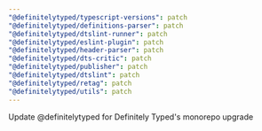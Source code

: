```yaml
---
"@definitelytyped/typescript-versions": patch
"@definitelytyped/definitions-parser": patch
"@definitelytyped/dtslint-runner": patch
"@definitelytyped/eslint-plugin": patch
"@definitelytyped/header-parser": patch
"@definitelytyped/dts-critic": patch
"@definitelytyped/publisher": patch
"@definitelytyped/dtslint": patch
"@definitelytyped/retag": patch
"@definitelytyped/utils": patch
---
```


Update @definitelytyped for Definitely Typed's monorepo upgrade
